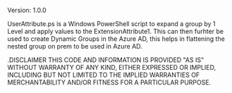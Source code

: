Version: 1.0.0

UserAttribute.ps is a Windows PowerShell script to  expand a group by 1 Level and apply values to the ExtensionAttribute1.
This can then furhter be used to create Dynamic Groups in the Azure AD, this helps in flattening the nested group on prem to be used in Azure AD.

    
.DISCLAIMER
	THIS CODE AND INFORMATION IS PROVIDED "AS IS" WITHOUT WARRANTY OF
	ANY KIND, EITHER EXPRESSED OR IMPLIED, INCLUDING BUT NOT LIMITED TO
	THE IMPLIED WARRANTIES OF MERCHANTABILITY AND/OR FITNESS FOR A
	PARTICULAR PURPOSE.
